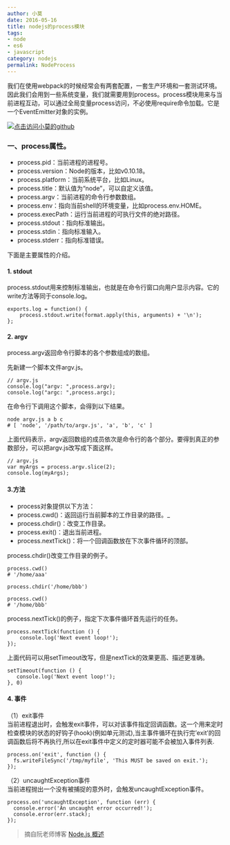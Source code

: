 ```yaml
---
author: 小莫
date: 2016-05-16
title: nodejs的process模块
tags:
- node
- es6
- javascript
category: nodejs
permalink: NodeProcess
---
```

我们在使用webpack的时候经常会有两套配置，一套生产环境和一套测试环境。因此我们会用到一些系统变量，我们就需要用到process。process模块用来与当前进程互动，可以通过全局变量process访问，不必使用require命令加载。它是一个EventEmitter对象的实例。
<!--more-->
[![点击访问小莫的github](https://image.xiaomo.info/banner/nodejs.png)](https://github.com/syoubaku)
### 一、process属性。
* process.pid：当前进程的进程号。
* process.version：Node的版本，比如v0.10.18。
* process.platform：当前系统平台，比如Linux。
* process.title：默认值为“node”，可以自定义该值。
* process.argv：当前进程的命令行参数数组。
* process.env：指向当前shell的环境变量，比如process.env.HOME。
* process.execPath：运行当前进程的可执行文件的绝对路径。
* process.stdout：指向标准输出。
* process.stdin：指向标准输入。
* process.stderr：指向标准错误。


下面是主要属性的介绍。

#### 1. stdout

process.stdout用来控制标准输出，也就是在命令行窗口向用户显示内容。它的write方法等同于console.log。

```
exports.log = function() {
    process.stdout.write(format.apply(this, arguments) + '\n');
};
```

#### 2. argv

process.argv返回命令行脚本的各个参数组成的数组。

先新建一个脚本文件argv.js。

```
// argv.js
console.log("argv: ",process.argv);
console.log("argc: ",process.argc);
```

在命令行下调用这个脚本，会得到以下结果。
```
node argv.js a b c
# [ 'node', '/path/to/argv.js', 'a', 'b', 'c' ]
```

上面代码表示，argv返回数组的成员依次是命令行的各个部分。要得到真正的参数部分，可以把argv.js改写成下面这样。

```
// argv.js
var myArgs = process.argv.slice(2);
console.log(myArgs);
```

#### 3.方法
* process对象提供以下方法：
* process.cwd()：返回运行当前脚本的工作目录的路径。_
* process.chdir()：改变工作目录。
* process.exit()：退出当前进程。
* process.nextTick()：将一个回调函数放在下次事件循环的顶部。

process.chdir()改变工作目录的例子。  

```
process.cwd()
# '/home/aaa'

process.chdir('/home/bbb')

process.cwd()
# '/home/bbb'
```

process.nextTick()的例子，指定下次事件循环首先运行的任务。

```
process.nextTick(function () {
    console.log('Next event loop!');
});
```

上面代码可以用setTimeout改写，但是nextTick的效果更高、描述更准确。

```
setTimeout(function () {
   console.log('Next event loop!');
}, 0)
```

#### 4. 事件
（1）exit事件   
当前进程退出时，会触发exit事件，可以对该事件指定回调函数。这一个用来定时检查模块的状态的好钩子(hook)(例如单元测试),当主事件循环在执行完’exit’的回调函数后将不再执行,所以在exit事件中定义的定时器可能不会被加入事件列表.

```
process.on('exit', function () {
  fs.writeFileSync('/tmp/myfile', 'This MUST be saved on exit.');
});
```

（2）uncaughtException事件   
当前进程抛出一个没有被捕捉的意外时，会触发uncaughtException事件。  

```
process.on('uncaughtException', function (err) {
  console.error('An uncaught error occurred!');
  console.error(err.stack);
});
```

>摘自阮老师博客   [Node.js 概述](http://javascript.ruanyifeng.com/nodejs/basic.html#toc22)
